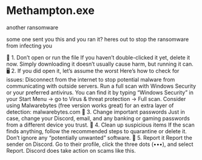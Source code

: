 # Methampton.exe
another ransomware

some one sent you this and you ran it? heres out to stop the ransomware from infecting you
 
🛑 1. Don’t open or run the file
If you haven’t double-clicked it yet, delete it now. Simply downloading it doesn’t usually cause harm, but running it can.
🖥️ 2. If you did open it, let’s assume the worst
Here’s how to check for issues:
Disconnect from the internet to stop potential malware from communicating with outside servers.
Run a full scan with Windows Security or your preferred antivirus. You can find it by typing “Windows Security” in your Start Menu → go to Virus & threat protection → Full scan.
Consider using Malwarebytes (free version works great) for an extra layer of detection: malwarebytes.com
🔐 3. Change important passwords
Just in case, change your Discord, email, and any banking or gaming passwords from a different device you trust.
🧹 4. Clean up suspicious items
If the scan finds anything, follow the recommended steps to quarantine or delete it. Don’t ignore any “potentially unwanted” software.
📌 5. Report it
Report the sender on Discord. Go to their profile, click the three dots (•••), and select Report. Discord does take action on scams like this.
